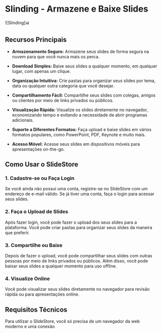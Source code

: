 # Slinding - Armazene e Baixe Slides

![Slinding]📊

## Recursos Principais

- **Armazenamento Seguro:** Armazene seus slides de forma segura na nuvem para que você nunca mais os perca.

- **Download Simples:** Baixe seus slides a qualquer momento, em qualquer lugar, com apenas um clique.

- **Organização Intuitiva:** Crie pastas para organizar seus slides por tema, data ou qualquer outra categoria que você desejar.

- **Compartilhamento Fácil:** Compartilhe seus slides com colegas, amigos ou clientes por meio de links privados ou públicos.

- **Visualização Rápida:** Visualize os slides diretamente no navegador, economizando tempo e evitando a necessidade de abrir programas adicionais.

- **Suporte a Diferentes Formatos:** Faça upload e baixe slides em vários formatos populares, como PowerPoint, PDF, Keynote e muito mais.

- **Acesso Móvel:** Acesse seus slides em dispositivos móveis para apresentações on-the-go.

## Como Usar o SlideStore

### 1. Cadastre-se ou Faça Login

Se você ainda não possui uma conta, registre-se no SlideStore com um endereço de e-mail válido. Se já tiver uma conta, faça o login para acessar seus slides.

### 2. Faça o Upload de Slides

Após fazer login, você pode fazer o upload dos seus slides para a plataforma. Você pode criar pastas para organizar seus slides da maneira que preferir.

### 3. Compartilhe ou Baixe

Depois de fazer o upload, você pode compartilhar seus slides com outras pessoas por meio de links privados ou públicos. Além disso, você pode baixar seus slides a qualquer momento para uso offline.

### 4. Visualize Online

Você pode visualizar seus slides diretamente no navegador para revisão rápida ou para apresentações online.

## Requisitos Técnicos

Para utilizar o SlideStore, você só precisa de um navegador da web moderno e uma conexão
